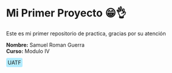 # Mi Primer Proyecto 😁👌

Este es mi primer repositorio de practica, gracias por su atención

**Nombre:** Samuel Roman Guerra  
**Curso:** Modulo IV  

<span style="background-color:#b3ecff; padding:4px; border-radius:4px;">UATF</span>
